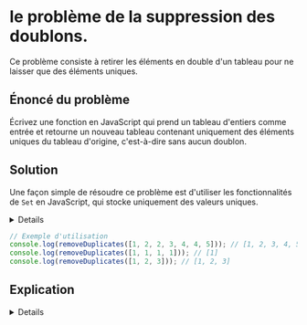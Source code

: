# le **problème de la suppression des doublons**.

Ce problème consiste à retirer les éléments en double d'un tableau pour ne laisser que des éléments uniques.

## Énoncé du problème

Écrivez une fonction en JavaScript qui prend un tableau d'entiers comme entrée et retourne un nouveau tableau contenant uniquement des éléments uniques du tableau d'origine, c'est-à-dire sans aucun doublon.

## Solution

Une façon simple de résoudre ce problème est d'utiliser les fonctionnalités de `Set` en JavaScript, qui stocke uniquement des valeurs uniques.

<details>

```javascript
function removeDuplicates(nums) {
    // Utiliser Set pour éliminer les doublons, puis convertir le Set en tableau
    return [...new Set(nums)];
}
```
</details>

```javascript
// Exemple d'utilisation
console.log(removeDuplicates([1, 2, 2, 3, 4, 4, 5])); // [1, 2, 3, 4, 5]
console.log(removeDuplicates([1, 1, 1, 1])); // [1]
console.log(removeDuplicates([1, 2, 3])); // [1, 2, 3]
```

## Explication

<details>

- **`Set`** : Un `Set` est une collection d'éléments qui sont uniques, ce qui signifie que chaque élément ne peut apparaître qu'une seule fois. En passant le tableau `nums` au constructeur `Set`, on crée un `Set` qui contient tous les éléments de `nums`, mais sans aucun doublon.
- **Conversion en tableau** : Bien que le `Set` élimine les doublons, la fonction doit retourner un tableau. L'opérateur de décomposition (`...`) est utilisé pour convertir le `Set` en tableau.

Cette solution est particulièrement concise et efficace pour les débutants, car elle démontre l'utilisation des `Set` pour résoudre un problème commun de manipulation de tableaux en une seule ligne de code. Elle montre également comment convertir un `Set` en tableau, une technique utile dans de nombreux contextes de développement JavaScript.
</details>
